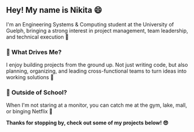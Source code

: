 ## Hey! My name is Nikita 😄

I'm an Engineering Systems & Computing student at the University of Guelph, bringing a strong interest in project management, team leadership, and technical execution 🌸

### **🚀 What Drives Me?**
I enjoy building projects from the ground up. Not just writing code, but also planning, organizing, and leading cross-functional teams to turn ideas into working solutions 🎯 

### **🌟 Outside of School?**
When I'm not staring at a monitor, you can catch me at the gym, lake, mall, or binging Netflix 🤫

**Thanks for stopping by, check out some of my projects below! 😎**
